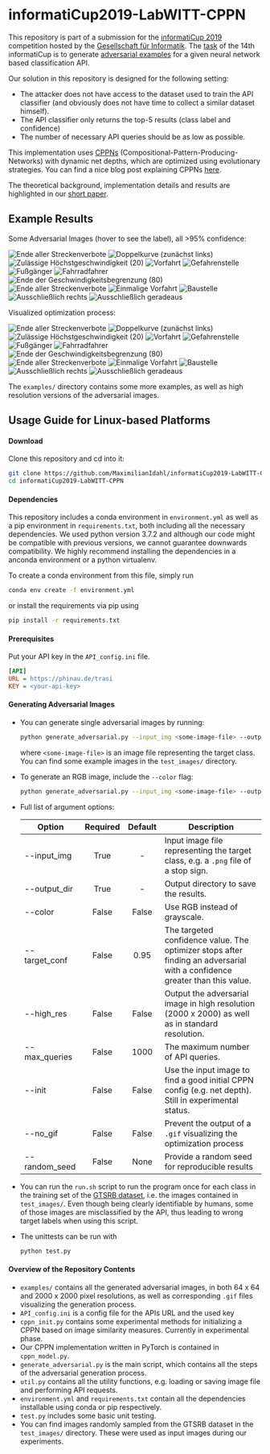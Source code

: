 # informatiCup2019-LabWITT-CPPN

This repository is part of a submission for the [informatiCup 2019](http://www.informaticup.de) competition
hosted by the [Gesellschaft für Informatik](https://gi.de).
The [task](https://github.com/InformatiCup/InformatiCup2019/blob/master/Irrbilder.pdf) 
of the 14th informatiCup is to generate [adversarial examples](https://blog.openai.com/adversarial-example-research/) 
for a given neural network based classification API.

Our solution in this repository is designed for the following setting:
* The attacker does not have access to the dataset used to train the API classifier 
(and obviously does not have time to collect a similar dataset himself).
* The API classifier only returns the top-5 results (class label and confidence)
* The number of necessary API queries should be as low as possible.

This implementation uses [CPPNs](https://en.wikipedia.org/wiki/Compositional_pattern-producing_network)
(Compositional-Pattern-Producing-Networks) with dynamic net depths, which are optimized using evolutionary strategies.
You can find a nice blog post explaining CPPNs [here](http://blog.otoro.net/2016/03/25/generating-abstract-patterns-with-tensorflow/).

The theoretical background, implementation details and results are highlighted in our [short paper](http://jtheiner.de/a6sg26io/paper.pdf).

## Example Results
Some Adversarial Images (hover to see the label), all >95% confidence:

![](./examples/adversarial_Ende_aller_Streckenverbote_0.9562.png "Ende aller Streckenverbote")
![](./examples/adversarial_Doppelkurve_(zunachst_links)_0.9652.png "Doppelkurve (zunächst links)")
![](./examples/adversarial_Zulassige_Hochstgeschwindigkeit_(20)_0.9725.png "Zulässige Höchstgeschwindigkeit (20)")
![](./examples/adversarial_Vorfahrt_0.9606.png "Vorfahrt")
![](./examples/adversarial_Gefahrenstelle_0.9862.png "Gefahrenstelle")
![](./examples/adversarial_Fuganger_0.9813.png "Fußgänger")
![](./examples/adversarial_Fahrradfahrer_0.9505.png "Fahrradfahrer")
![](./examples/adversarial_Ende_der_Geschwindigkeitsbegrenzung_(80)_0.9725.png "Ende der Geschwindigkeitsbegrenzung (80)")
![](./examples/adversarial_Ende_aller_Streckenverbote_0.9538.png "Ende aller Streckenverbote")
![](./examples/adversarial_Einmalige_Vorfahrt_0.9768.png "Einmalige Vorfahrt")
![](./examples/adversarial_Baustelle_0.9746.png "Baustelle")
![](./examples/adversarial_Ausschlielich_rechts_0.9539.png "Ausschließlich rechts")
![](./examples/adversarial_Ausschlielich_geradeaus_0.9833.png "Ausschließlich geradeaus")


Visualized optimization process:

![](./examples/convergence_Ende_aller_Streckenverbote_0.9562.gif "Ende aller Streckenverbote")
![](./examples/convergence_Doppelkurve_(zunachst_links)_0.9652.gif "Doppelkurve (zunächst links)")
![](./examples/convergence_Zulassige_Hochstgeschwindigkeit_(20)_0.9725.gif "Zulässige Höchstgeschwindigkeit (20)")
![](./examples/convergence_Vorfahrt_0.9606.gif "Vorfahrt")
![](./examples/convergence_Gefahrenstelle_0.9862.gif "Gefahrenstelle")
![](./examples/convergence_Fuganger_0.9813.gif "Fußgänger")
![](./examples/convergence_Fahrradfahrer_0.9505.gif "Fahrradfahrer")
![](./examples/convergence_Ende_der_Geschwindigkeitsbegrenzung_(80)_0.9725.gif "Ende der Geschwindigkeitsbegrenzung (80)")
![](./examples/convergence_Ende_aller_Streckenverbote_0.9538.gif "Ende aller Streckenverbote")
![](./examples/convergence_Einmalige_Vorfahrt_0.9768.gif "Einmalige Vorfahrt")
![](./examples/convergence_Baustelle_0.9746.gif "Baustelle")
![](./examples/convergence_Ausschlielich_rechts_0.9539.gif "Ausschließlich rechts")
![](./examples/convergence_Ausschlielich_geradeaus_0.9833.gif "Ausschließlich geradeaus")


The `examples/` directory contains some more examples, as well as high resolution versions of the adversarial images.

## Usage Guide for Linux-based Platforms

#### Download

Clone this repository and cd into it:
```bash
git clone https://github.com/MaximilianIdahl/informatiCup2019-LabWITT-CPPN.git
cd informatiCup2019-LabWITT-CPPN
```
#### Dependencies

This repository includes a conda environment in `environment.yml` as well as a pip environment in `requirements.txt`,
 both including all the necessary dependencies. We used python version 3.7.2 and although our code might be compatible
  with previous versions, we cannot guarantee downwards compatibility. We highly recommend installing the
   dependencies in a anconda environment or a python virtualenv.
 
To create a conda environment from this file, simply run
```bash
conda env create -f environment.yml
```
or install the requirements via pip using
```bash
pip install -r requirements.txt
```

#### Prerequisites
Put your API key in the `API_config.ini` file.
```ini
[API]
URL = https://phinau.de/trasi
KEY = <your-api-key>
```
#### Generating Adversarial Images
* You can generate single adversarial images by running:
    ```bash
    python generate_adversarial.py --input_img <some-image-file> --output_dir <some-directory>
    ```
   where `<some-image-file>` is an image file representing the target class. 
   You can find some example images in the `test_images/` directory.
* To generate an RGB image, include the `--color` flag:
    ```bash
    python generate_adversarial.py --input_img <some-image-file> --output_dir <some-directory> --color
    ```
* Full list of argument options:

    |Option|Required|Default|Description|
    |------|:------:|:-----:|-----------|
    |--input_img|True|-|Input image file representing the target class, e.g. a `.png` file of a stop sign.|
    |--output_dir|True|-|Output directory to save the results.|
    |--color|False|False|Use RGB instead of grayscale.|
    |--target_conf|False|0.95|The targeted confidence value. The optimizer stops after finding an adversarial with a confidence greater than this value.|
    |--high_res|False|False|Output the adversarial image in high resolution (2000 x 2000) as well as in standard resolution.|
    |--max_queries|False|1000|The maximum number of API queries.|
    |--init|False|False|Use the input image to find a good initial CPPN config (e.g. net depth). Still in experimental status.|
    |--no_gif|False|False|Prevent the output of a `.gif` visualizing the optimization process|
    |--random_seed|False|None|Provide a random seed for reproducible results|

* You can run the `run.sh` script to run the program once for each class in the training 
set of the [GTSRB dataset](http://benchmark.ini.rub.de/), i.e. the images contained in `test_images/`. Even though being clearly identifiable by humans, some of those 
images are misclassified by the API, thus leading to wrong target labels when using this script.

* The unittests can be run with
    ```bash
    python test.py
    ```
    
    
#### Overview of the Repository Contents
* `examples/` contains all the generated adversarial images, in both 64 x 64 and 2000 x 2000 pixel resolutions, as well
as corresponding `.gif` files visualizing the generation process.
* `API_config.ini` is a config file for the APIs URL and the used key
* `cppn_init.py` contains some experimental methods for initializing a CPPN based on image similarity measures. Currently in experimental phase.
* Our CPPN implementation written in PyTorch is contained in `cppn_model.py`.
* `generate_adversarial.py` is the main script, which contains all the steps of the adversarial generation process.
* `util.py` contains all the utility functions, e.g. loading or saving image file and performing API requests.
* `environment.yml` and `requirements.txt` contain all the dependencies installable using conda or pip respectively.
* `test.py` includes some basic unit testing.
* You can find images randomly sampled from the GTSRB dataset in the `test_images/` directory. These were used as input
 images during our experiments.








